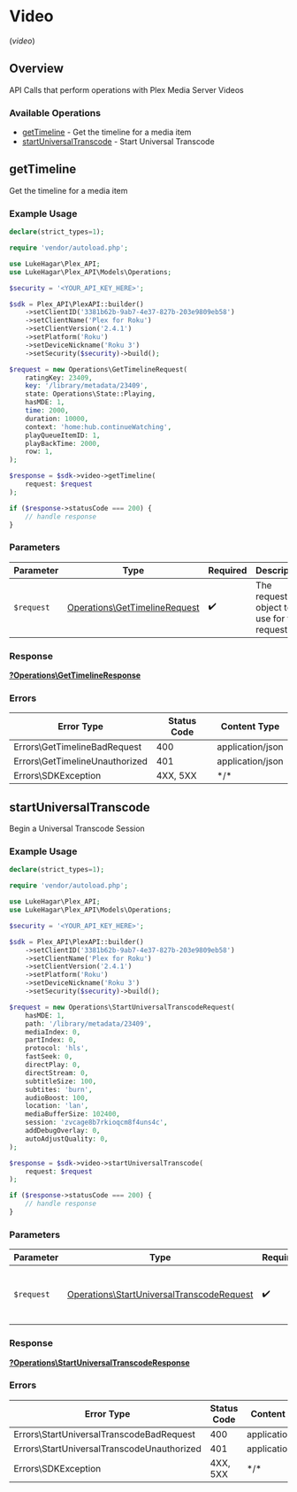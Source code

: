 # Video
(*video*)

## Overview

API Calls that perform operations with Plex Media Server Videos


### Available Operations

* [getTimeline](#gettimeline) - Get the timeline for a media item
* [startUniversalTranscode](#startuniversaltranscode) - Start Universal Transcode

## getTimeline

Get the timeline for a media item

### Example Usage

```php
declare(strict_types=1);

require 'vendor/autoload.php';

use LukeHagar\Plex_API;
use LukeHagar\Plex_API\Models\Operations;

$security = '<YOUR_API_KEY_HERE>';

$sdk = Plex_API\PlexAPI::builder()
    ->setClientID('3381b62b-9ab7-4e37-827b-203e9809eb58')
    ->setClientName('Plex for Roku')
    ->setClientVersion('2.4.1')
    ->setPlatform('Roku')
    ->setDeviceNickname('Roku 3')
    ->setSecurity($security)->build();

$request = new Operations\GetTimelineRequest(
    ratingKey: 23409,
    key: '/library/metadata/23409',
    state: Operations\State::Playing,
    hasMDE: 1,
    time: 2000,
    duration: 10000,
    context: 'home:hub.continueWatching',
    playQueueItemID: 1,
    playBackTime: 2000,
    row: 1,
);

$response = $sdk->video->getTimeline(
    request: $request
);

if ($response->statusCode === 200) {
    // handle response
}
```

### Parameters

| Parameter                                                                      | Type                                                                           | Required                                                                       | Description                                                                    |
| ------------------------------------------------------------------------------ | ------------------------------------------------------------------------------ | ------------------------------------------------------------------------------ | ------------------------------------------------------------------------------ |
| `$request`                                                                     | [Operations\GetTimelineRequest](../../Models/Operations/GetTimelineRequest.md) | :heavy_check_mark:                                                             | The request object to use for the request.                                     |

### Response

**[?Operations\GetTimelineResponse](../../Models/Operations/GetTimelineResponse.md)**

### Errors

| Error Type                     | Status Code                    | Content Type                   |
| ------------------------------ | ------------------------------ | ------------------------------ |
| Errors\GetTimelineBadRequest   | 400                            | application/json               |
| Errors\GetTimelineUnauthorized | 401                            | application/json               |
| Errors\SDKException            | 4XX, 5XX                       | \*/\*                          |

## startUniversalTranscode

Begin a Universal Transcode Session

### Example Usage

```php
declare(strict_types=1);

require 'vendor/autoload.php';

use LukeHagar\Plex_API;
use LukeHagar\Plex_API\Models\Operations;

$security = '<YOUR_API_KEY_HERE>';

$sdk = Plex_API\PlexAPI::builder()
    ->setClientID('3381b62b-9ab7-4e37-827b-203e9809eb58')
    ->setClientName('Plex for Roku')
    ->setClientVersion('2.4.1')
    ->setPlatform('Roku')
    ->setDeviceNickname('Roku 3')
    ->setSecurity($security)->build();

$request = new Operations\StartUniversalTranscodeRequest(
    hasMDE: 1,
    path: '/library/metadata/23409',
    mediaIndex: 0,
    partIndex: 0,
    protocol: 'hls',
    fastSeek: 0,
    directPlay: 0,
    directStream: 0,
    subtitleSize: 100,
    subtites: 'burn',
    audioBoost: 100,
    location: 'lan',
    mediaBufferSize: 102400,
    session: 'zvcage8b7rkioqcm8f4uns4c',
    addDebugOverlay: 0,
    autoAdjustQuality: 0,
);

$response = $sdk->video->startUniversalTranscode(
    request: $request
);

if ($response->statusCode === 200) {
    // handle response
}
```

### Parameters

| Parameter                                                                                              | Type                                                                                                   | Required                                                                                               | Description                                                                                            |
| ------------------------------------------------------------------------------------------------------ | ------------------------------------------------------------------------------------------------------ | ------------------------------------------------------------------------------------------------------ | ------------------------------------------------------------------------------------------------------ |
| `$request`                                                                                             | [Operations\StartUniversalTranscodeRequest](../../Models/Operations/StartUniversalTranscodeRequest.md) | :heavy_check_mark:                                                                                     | The request object to use for the request.                                                             |

### Response

**[?Operations\StartUniversalTranscodeResponse](../../Models/Operations/StartUniversalTranscodeResponse.md)**

### Errors

| Error Type                                 | Status Code                                | Content Type                               |
| ------------------------------------------ | ------------------------------------------ | ------------------------------------------ |
| Errors\StartUniversalTranscodeBadRequest   | 400                                        | application/json                           |
| Errors\StartUniversalTranscodeUnauthorized | 401                                        | application/json                           |
| Errors\SDKException                        | 4XX, 5XX                                   | \*/\*                                      |